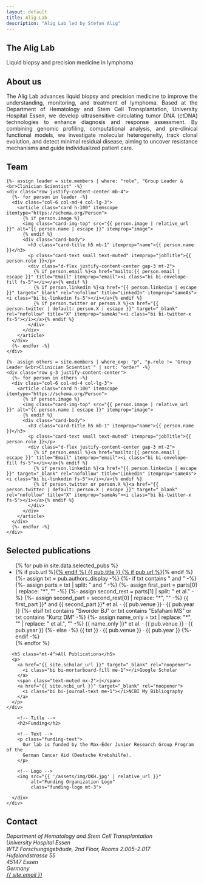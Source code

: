```yaml
---
layout: default
title: Alig Lab
description: "Alig Lab led by Stefan Alig"
---
```


<section class="hero">
  <div class="hero-inner">
    <h1>The Alig Lab</h1>
    <p>Liquid biopsy and precision medicine in lymphoma</p>
  </div>
</section>

<section id="about" class="py-5">
  <div class="container">
    <div class="row justify-content-center">
      <div class="col-lg-9">
        <h2 class="text-center">About us</h2>
        <p class="mt-4" style="text-align: justify;">
          The Alig Lab advances liquid biopsy and precision medicine to improve the understanding, monitoring, and treatment of lymphoma. Based at the Department of Hematology and Stem Cell Transplantation, University Hospital Essen, we develop ultrasensitive circulating tumor DNA (ctDNA) technologies to enhance diagnosis and response assessment. By combining genomic profiling, computational analysis, and pre-clinical functional models, we investigate molecular heterogeneity, track clonal evolution, and detect minimal residual disease, aiming to uncover resistance mechanisms and guide individualized patient care.
        </p>
      </div>
    </div>
  </div>
</section>

<section id="team" class="py-5 bg-body">
  <div class="container text-center">
    <h2>Team</h2>

    {%- assign leader = site.members | where: "role", "Group Leader &<br>Clinician Scientist" -%}
    <div class="row justify-content-center mb-4">
      {%- for person in leader -%}
      <div class="col-6 col-md-4 col-lg-3">
        <article class="card h-100" itemscope itemtype="https://schema.org/Person">
          {% if person.image %}
          <img class="card-img-top" src="{{ person.image | relative_url }}" alt="{{ person.name | escape }}" itemprop="image">
          {% endif %}
          <div class="card-body">
            <h3 class="card-title h5 mb-1" itemprop="name">{{ person.name }}</h3>
            <p class="card-text small text-muted" itemprop="jobTitle">{{ person.role }}</p>
            <div class="d-flex justify-content-center gap-3 mt-2">
              {% if person.email %}<a href="mailto:{{ person.email | escape }}" title="Email" itemprop="email"><i class="bi bi-envelope-fill fs-5"></i></a>{% endif %}
              {% if person.linkedin %}<a href="{{ person.linkedin | escape }}" target="_blank" rel="nofollow" title="LinkedIn" itemprop="sameAs"><i class="bi bi-linkedin fs-5"></i></a>{% endif %}
              {% if person.twitter or person.X %}<a href="{{ person.twitter | default: person.X | escape }}" target="_blank" rel="nofollow" title="X" itemprop="sameAs"><i class="bi bi-twitter-x fs-5"></i></a>{% endif %}
            </div>
          </div>
        </article>
      </div>
      {%- endfor -%}
    </div>

    {%- assign others = site.members | where_exp: "p", "p.role != 'Group Leader &<br>Clinician Scientist'" | sort: "order" -%}
    <div class="row g-3 justify-content-center">
      {%- for person in others -%}
      <div class="col-6 col-md-4 col-lg-3">
        <article class="card h-100" itemscope itemtype="https://schema.org/Person">
          {% if person.image %}
          <img class="card-img-top" src="{{ person.image | relative_url }}" alt="{{ person.name | escape }}" itemprop="image">
          {% endif %}
          <div class="card-body">
            <h3 class="card-title h5 mb-1" itemprop="name">{{ person.name }}</h3>
            <p class="card-text small text-muted" itemprop="jobTitle">{{ person.role }}</p>
            <div class="d-flex justify-content-center gap-3 mt-2">
              {% if person.email %}<a href="mailto:{{ person.email | escape }}" title="Email" itemprop="email"><i class="bi bi-envelope-fill fs-5"></i></a>{% endif %}
              {% if person.linkedin %}<a href="{{ person.linkedin | escape }}" target="_blank" rel="nofollow" title="LinkedIn" itemprop="sameAs"><i class="bi bi-linkedin fs-5"></i></a>{% endif %}
              {% if person.twitter or person.X %}<a href="{{ person.twitter | default: person.X | escape }}" target="_blank" rel="nofollow" title="X" itemprop="sameAs"><i class="bi bi-twitter-x fs-5"></i></a>{% endif %}
            </div>
          </div>
        </article>
      </div>
      {%- endfor -%}
    </div>
  </div>
</section>


<section id="publications" class="py-5">
  <div class="container">
    <div class="row justify-content-start">
      <div class="col-lg-9 offset-lg-1">
        <h2>Selected publications</h2>
        <ul class="list-unstyled">
          {% for pub in site.data.selected_pubs %}
          <li class="mb-3">
            {% if pub.url %}<a href="{{ pub.url }}" target="_blank" rel="noopener">{% endif %}
              {{ pub.title }}
            {% if pub.url %}</a>{% endif %}
            <div class="small text-muted">
              {%- assign txt = pub.authors_display -%}
              {%- if txt contains " and " -%}
                {%- assign parts = txt | split: " and " -%}
                {%- assign first_part = parts[0] | replace: "*", "" -%}
                {%- assign second_rest = parts[1] | split: " et al." -%}
                {%- assign second_part = second_rest[0] | replace: "*", "" -%}
                {{ first_part }}* and {{ second_part }}* et al. · {{ pub.venue }} · {{ pub.year }}
              {%- elsif txt contains "Sworder BJ" or txt contains "Esfahani MS" or txt contains "Kurtz DM" -%}
                {%- assign name_only = txt | replace: "*", "" | replace: " et al.", "" -%}
                {{ name_only }}* et al. · {{ pub.venue }} · {{ pub.year }}
              {%- else -%}
                {{ txt }} · {{ pub.venue }} · {{ pub.year }}
              {%- endif -%}
            </div>
          </li>
          {% endfor %}
        </ul>

      <h5 class="mt-4">All Publications</h5>
      <p>
        <a href="{{ site.scholar_url }}" target="_blank" rel="noopener">
          <i class="bi bi-mortarboard-fill me-1"></i>Google Scholar
        </a>
        <span class="text-muted mx-2">|</span>
        <a href="{{ site.ncbi_url }}" target="_blank" rel="noopener">
          <i class="bi bi-journal-text me-1"></i>NCBI My Bibliography
        </a>
      </p>
    </div>
  </div>
  </div>
</section>


<section id="funding" class="py-5">
  <div class="container">
    <div class="row justify-content-start">
      <div class="col-lg-10 offset-lg-1">

        <!-- Title -->
        <h2>Funding</h2>

        <!-- Text -->
        <p class="funding-text">
          Our lab is funded by the Max-Eder Junior Research Group Program of the 
          German Cancer Aid (Deutsche Krebshilfe).
        </p>

        <!-- Logo -->
        <img src="{{ '/assets/img/DKH.jpg' | relative_url }}"
             alt="Funding Organization Logo"
             class="funding-logo mt-3">

      </div>
    </div>
  </div>
</section>










<section id="contact" class="py-5">
  <div class="container">
    <div class="row justify-content-start">
      <div class="col-lg-9 offset-lg-1">
        <h2>Contact</h2>
        <address class="mb-3">
          Department of Hematology and Stem Cell Transplantation<br>
          University Hospital Essen<br>
          WTZ Forschungsgebäude, 2nd Floor, Rooms 2.005–2.017<br>
          Hufelandstrasse 55<br>
          45147 Essen<br>
          Germany<br>
          <a href="mailto:{{ site.email }}">{{ site.email }}</a>
        </address>
      </div>
    </div>
  </div>
</section>

